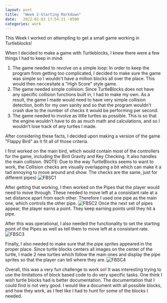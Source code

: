 ```yaml
---
layout: post
title:  "Week 2-Starting Markdown"
date:   2022-02-02 17:54:21 -0500
categories: work
---
```

This Week I worked on attempting to get a small game working in Turtleblocks!

When I decided to make a game with Turtleblocks, I knew there were a few things I had to keep in mind:

1. The game needed to revolve on a simple loop: In order to keep the program from getting too complicated, I decided to make sure the game was simple so I wouldn't have a million blocks all over the place. This would then neccesitate a "High Score" style game.
2. The game needed simple collision: Since TurtleBlocks does not have any specific collision functions built in, I had to make my own. As a result, the game I made would need to have very simple collision detection, both for my own sanity and so that the program wouldn't crash due to the number of checks it would be performing per second.
3. The game needed to involve as little turtles as possible. This is so that the engine wouldn't have to do as much math and calculations, and so I wouldn't lose track of any turtles I made.

After considering these facts, I decided upon making a version of the game "Flappy Bird" as it fit all of those criteria.

I first worked on the main bird, which would contain most of the controllers for the game, including the Bird Gravity and Key Checking. It also handles the main collision.
(NOTE: Due to the way TurtleBlocks seems to want to work, the Collision checks are visually overlapping a bit which can make it a tad annoying to move around and show. The checks are the same, just for different pipes)
![FBSC1](https://edmarrs.github.io/images/fbsc1.PNG)

After getting that working, I then worked on the Pipes that the player would need to move through. These needed to move left at a consistant rate at a set distance apart from each other. Therefore I used one pipe as the main one, which controls the other pipe.
![FBSC2](https://edmarrs.github.io/images/fbsc2.PNG)
Once the next set of pipes appear, the player earns a point. They keep earning points until they hit a pipe.

After this was operational, I also needed the functionality to set the starting point of the Pipes as well as tell them to move left at a consistant rate.
![FBSC3](https://edmarrs.github.io/images/fbsc3.PNG)

Finally, I also needed to make sure that the pipe sprites appeared in the proper place. Since turtle blocks centers all images on the center of the turtle, I made 2 new turtles which follow the main ones and display the pipe sprites so that the player can tell where they are.
![FBSC4](https://edmarrs.github.io/images/fbsc4.PNG)

Overall, this was a very fun challenge to work on! It was interesting trying to use the limitations of block based code to do very specific tasks.
One think I wish turtle blocks had is better documentation. The documentation that I could find is not very good. I would like a document with all possible blocks, and how they work, as I feel like I had to hunt for some of the blocks I needed.


 





